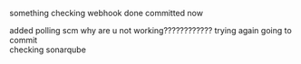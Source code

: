 something
checking webhook
done
committed
now

added polling scm
why are u not working????????????
trying again
going to commit\
checking sonarqube
